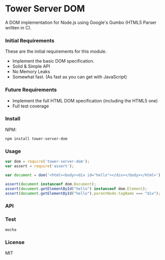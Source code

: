 # Tower Server DOM

A DOM implementation for Node.js using Google's Gumbo (HTML5 Parser written in C).

### Initial Requirements

These are the initial requirements for this module.

* Implement the basic DOM specification.
* Solid & Simple API
* No Memory Leaks
* Somewhat fast. (As fast as you can get with JavaScript)

### Future Requirements

* Implement the full HTML DOM specification (including the HTML5 one)
* Full test coverage

### Install

NPM:

```
npm install tower-server-dom
```

### Usage

```js
var dom = require('tower-server-dom');
var assert = require('assert');

var document = dom('<html><body><div id="hello"></div></body></html>').document;

assert(document instanceof dom.Document);
assert(document.getElementById("hello") instanceof dom.Element);
assert(document.getElementById("hello").parentNode.tagName === "div");

```

### API



### Test

```
mocha
```

### License

MIT